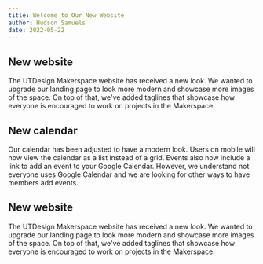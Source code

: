 ```yaml
---
title: Welcome to Our New Website
author: Hudson Samuels
date: 2022-05-22
---
```


## New website

The UTDesign Makerspace website has received a new look. We wanted to upgrade our landing page to look more modern and showcase more images of the space. On top of that, we've added taglines that showcase how everyone is encouraged to work on projects in the Makerspace.

## New calendar

Our calendar has been adjusted to have a modern look. Users on mobile will now view the calendar as a list instead of a grid. Events also now include a link to add an event to your Google Calendar. However, we understand not everyone uses Google Calendar and we are looking for other ways to have members add events.

## New website

The UTDesign Makerspace website has received a new look. We wanted to upgrade our landing page to look more modern and showcase more images of the space. On top of that, we've added taglines that showcase how everyone is encouraged to work on projects in the Makerspace.
